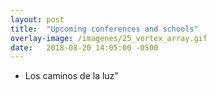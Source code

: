 ```yaml
---
layout: post
title:  "Upcoming conferences and schools"
overlay-image: /imagenes/25_vortex_array.gif
date:   2018-08-20 14:05:00 -0500
---
```



* Los caminos de la luz" 

